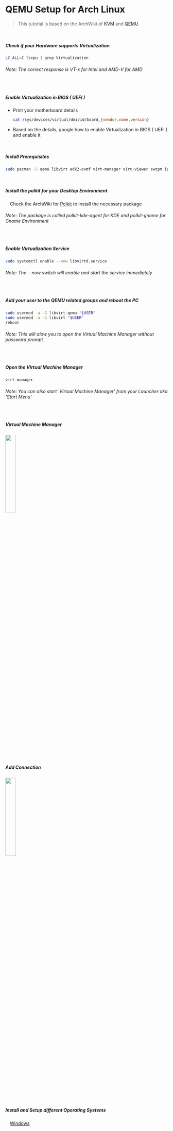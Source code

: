 # QEMU Setup for Arch Linux
>This tutorial is based on the ArchWiki of [KVM](https://wiki.archlinux.org/title/KVM) and [QEMU](https://wiki.archlinux.org/title/QEMU)

&nbsp;&nbsp;
##### Check if your Hardware supports Virtualization   
```sh
LC_ALL=C lscpu | grep Virtualization
```
###### *Note: The correct response is VT-x for Intel and AMD-V for AMD*

&nbsp;&nbsp;
##### Enable Virtualization in BIOS ( UEFI )
- Print your motherboard details
    ```sh
  cat /sys/devices/virtual/dmi/id/board_{vendor,name,version}
    ```   
- Based on the details, google how to enable Virtualization in BIOS ( UEFI ) and enable it

&nbsp;&nbsp;
##### Install Prerequisites
```sh
sudo pacman -S qemu libvirt edk2-ovmf virt-manager virt-viewer swtpm iptables-nft dnsmasq
```

&nbsp;&nbsp;
##### Install the polkit for your Desktop Environment
&emsp;Check the ArchWiki for [Polkit](https://wiki.archlinux.org/title/Polkit) to install the necessary package
###### *Note: The package is called polkit-kde-agent for KDE and polkit-gnome for Gnome Environment*

&nbsp;&nbsp;
##### Enable Virtualization Service
```sh
sudo systemctl enable --now libvirtd.service
```
###### *Note: The --now switch will enable and start the service immediately*

&nbsp;&nbsp;
##### Add your user to the QEMU related groups and reboot the PC
```sh
sudo usermod -a -G libvirt-qemu "$USER"
sudo usermod -a -G libvirt "$USER"
reboot
```
###### *Note: This will alow you to open the Virtual Machine Manager without password prompt*

&nbsp;&nbsp;
##### Open the Virtual Machine Manager
```sh
virt-manager
```
###### *Note: You can also start 'Virtual Machine Manager' from your Launcher aka 'Start Menu'*

&nbsp;&nbsp;
##### Virtual Machine Manager
<img src="https://github.com/sonus89/linux_scripts/assets/10185202/f6fe9cab-2f94-4391-b207-73de690b90eb" width="25%" height="25%" />

&nbsp;&nbsp;
##### Add Connection
<img src="https://github.com/sonus89/linux_scripts/assets/10185202/cdad7589-84ae-489a-b655-b95cb13578f9" width="25%" height="25%" />

&nbsp;&nbsp;
##### Install and Setup different Operating Systems
&emsp;[Windows](https://github.com/sonus89/linux_scripts/blob/master/arch/qemu/windows_setup.md)


